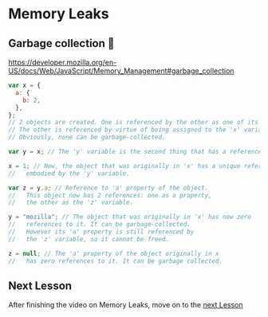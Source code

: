 # Memory Leaks

## Garbage collection 🚛

https://developer.mozilla.org/en-US/docs/Web/JavaScript/Memory_Management#garbage_collection

```javascript
var x = {
  a: {
    b: 2,
  },
};
// 2 objects are created. One is referenced by the other as one of its properties.
// The other is referenced by virtue of being assigned to the 'x' variable.
// Obviously, none can be garbage-collected.

var y = x; // The 'y' variable is the second thing that has a reference to the object.

x = 1; // Now, the object that was originally in 'x' has a unique reference
//   embodied by the 'y' variable.

var z = y.a; // Reference to 'a' property of the object.
//   This object now has 2 references: one as a property,
//   the other as the 'z' variable.

y = "mozilla"; // The object that was originally in 'x' has now zero
//   references to it. It can be garbage-collected.
//   However its 'a' property is still referenced by
//   the 'z' variable, so it cannot be freed.

z = null; // The 'a' property of the object originally in x
//   has zero references to it. It can be garbage collected.
```

## Next Lesson

After finishing the video on Memory Leaks, move on to the [next Lesson](/lesson/Audit)
